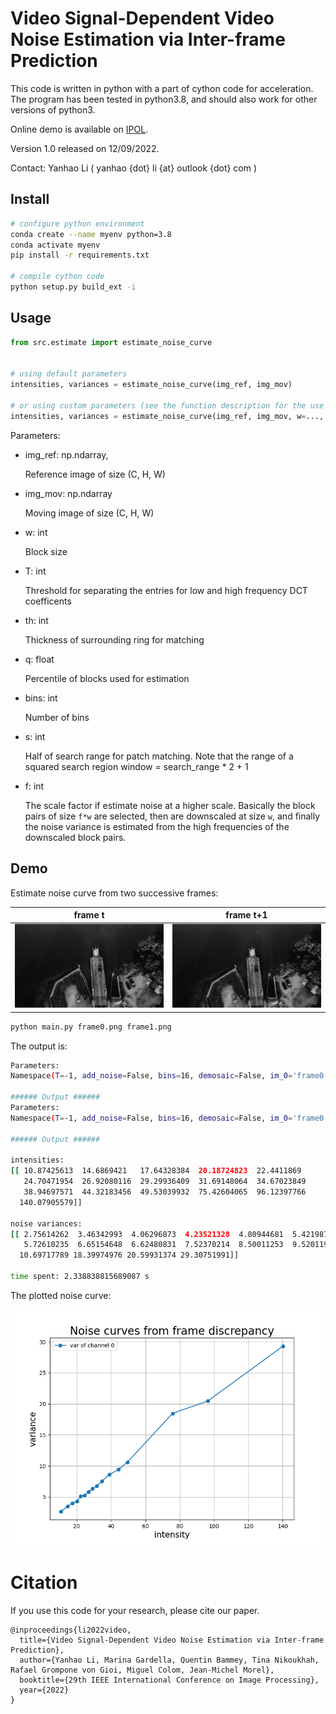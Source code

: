# Video Signal-Dependent Video Noise Estimation via Inter-frame Prediction


This code is written in python with a part of cython code for acceleration.
The program has been tested in python3.8, and should also work for other versions of python3.


Online demo is available on [IPOL](https://ipolcore.ipol.im/demo/clientApp/demo.html?id=77777000249).

Version 1.0 released on 12/09/2022.

Contact: Yanhao Li ( yanhao {dot} li {at} outlook {dot} com )


## Install


``` bash
# configure python environment
conda create --name myenv python=3.8
conda activate myenv
pip install -r requirements.txt

# compile cython code
python setup.py build_ext -i
```

## Usage

``` python
from src.estimate import estimate_noise_curve


# using default parameters
intensities, variances = estimate_noise_curve(img_ref, img_mov)

# or using custom parameters (see the function description for the use of parameters)
intensities, variances = estimate_noise_curve(img_ref, img_mov, w=..., T=..., th=..., q=..., bins=..., s=..., f=...)


```

Parameters:

- img_ref: np.ndarray,

  Reference image of size (C, H, W)
  
- img_mov: np.ndarray
  
  Moving image of size (C, H, W)
    
- w: int
        
  Block size
    
- T: int
  
  Threshold for separating the entries for low and high frequency DCT coefficents

- th: int
  
  Thickness of surrounding ring for matching

- q: float
  
  Percentile of blocks used for estimation

- bins: int
  
  Number of bins

- s: int
        
  Half of search range for patch matching. 
  Note that the range of a squared search region window = search_range * 2 + 1

- f: int
  
  The scale factor if estimate noise at a higher scale. Basically the block pairs of size `f*w` are selected, then are downscaled at size `w`, and finally the noise variance is estimated from the high frequencies of the downscaled block pairs.


## Demo

Estimate noise curve from two successive frames:

frame t             |  frame t+1
:---:|:---:
![](frame0.png)  |  ![](frame1.png)

``` bash
python main.py frame0.png frame1.png
```

The output is:
``` bash
Parameters:
Namespace(T=-1, add_noise=False, bins=16, demosaic=False, im_0='frame0.png', im_1='frame1.png', multiscale=0, noise_a=3, noise_b=3, quantile=5, search_range=5, th=3, w=8)

###### Output ###### 
Parameters:
Namespace(T=-1, add_noise=False, bins=16, demosaic=False, im_0='frame0.png', im_1='frame1.png', multiscale=0, noise_a=3, noise_b=3, quantile=5, search_range=5, th=3, w=8)

###### Output ###### 

intensities:
[[ 10.87425613  14.6869421   17.64328384  20.18724823  22.4411869
   24.70471954  26.92080116  29.29936409  31.69148064  34.67023849
   38.94697571  44.32183456  49.53039932  75.42604065  96.12397766
  140.07905579]] 

noise variances:
[[ 2.75614262  3.46342993  4.06296873  4.23521328  4.80944681  5.42198753
   5.72610235  6.65154648  6.62480831  7.52370214  8.50011253  9.52011967
  10.69717789 18.39974976 20.59931374 29.30751991]] 

time spent: 2.338838815689087 s

```

The plotted noise curve:

<!-- ![](curve.png | width=100) -->


<img src="curve_s0.png" alt="alt text" width="600"/>

# Citation
If you use this code for your research, please cite our paper.
```
@inproceedings{li2022video,
  title={Video Signal-Dependent Video Noise Estimation via Inter-frame Prediction},
  author={Yanhao Li, Marina Gardella, Quentin Bammey, Tina Nikoukhah, Rafael Grompone von Gioi, Miguel Colom, Jean-Michel Morel},
  booktitle={29th IEEE International Conference on Image Processing},
  year={2022}
}
```